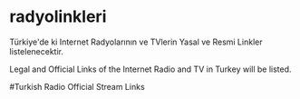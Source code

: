 # radyolinkleri
Türkiye'de ki Internet Radyolarının ve TVlerin Yasal ve Resmi Linkler listelenecektir.

Legal and Official Links of the Internet Radio and TV in Turkey will be listed.

#Turkish Radio Official Stream Links

